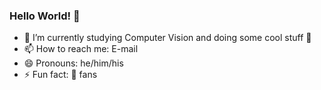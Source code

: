 ### Hello World! 👋

<!--
**hologerry/hologerry** is a ✨ _special_ ✨ repository because its `README.md` (this file) appears on your GitHub profile.

Here are some ideas to get you started:

- 🔭 I’m currently working and studying on Computer Vision
- 🌱 I’m currently learning at Peking University
- 💬 Ask me about 
- 📫 How to reach me: E-mail
- 😄 Pronouns: he/his
- ⚡ Fun fact: Music is the Power
-->

- 🔭 I’m currently studying Computer Vision and doing some cool stuff 🤖
- 📫 How to reach me: E-mail
- 😄 Pronouns: he/him/his
- ⚡ Fun fact: 🍎 fans

